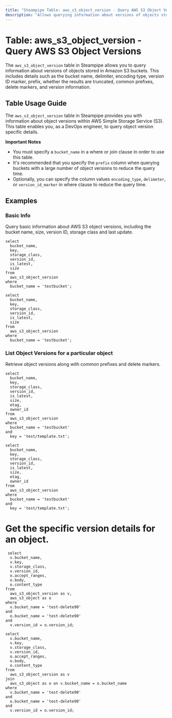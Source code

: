 ```yaml
---
title: "Steampipe Table: aws_s3_object_version - Query AWS S3 Object Versions"
description: "Allows querying information about versions of objects stored in Amazon S3 buckets. This table provides details such as bucket name, delimiter, encoding type, version ID marker, prefix, whether the results are truncated, common prefixes, delete markers, and version information."
---
```


# Table: aws_s3_object_version - Query AWS S3 Object Versions

The `aws_s3_object_version` table in Steampipe allows you to query information about versions of objects stored in Amazon S3 buckets. This includes details such as the bucket name, delimiter, encoding type, version ID marker, prefix, whether the results are truncated, common prefixes, delete markers, and version information.

## Table Usage Guide

The `aws_s3_object_version` table in Steampipe provides you with information about object versions within AWS Simple Storage Service (S3). This table enables you, as a DevOps engineer, to query object version specific details.

**Important Notes**

- You must specify a `bucket_name` in a where or join clause in order to use this table.
- It's recommended that you specify the `prefix` column when querying buckets with a large number of object versions to reduce the query time.
- Optionally, you can specify the column values `encoding_type`, `delimeter`, or `version_id_marker` in where clause to reduce the query time.

## Examples

### Basic Info

Query basic information about AWS S3 object versions, including the bucket name, size, version ID, storage class and last update.

```sql+postgres
select
  bucket_name,
  key,
  storage_class,
  version_id,
  is_latest,
  size
from
  aws_s3_object_version
where
  bucket_name = 'testbucket';
```

```sql+sqlite
select
  bucket_name,
  key,
  storage_class,
  version_id,
  is_latest,
  size
from
  aws_s3_object_version
where
  bucket_name = 'testbucket';
```

### List Object Versions for a particular object

Retrieve object versions along with common prefixes and delete markers.

```sql+postgres
select
  bucket_name,
  key,
  storage_class,
  version_id,
  is_latest,
  size,
  etag,
  owner_id
from
  aws_s3_object_version
where
  bucket_name = 'testbucket'
and
  key = 'test/template.txt';
```

```sql+sqlite
select
  bucket_name,
  key,
  storage_class,
  version_id,
  is_latest,
  size,
  etag,
  owner_id
from
  aws_s3_object_version
where
  bucket_name = 'testbucket'
and
  key = 'test/template.txt';
```

# Get the specific version details for an object.

```sql+postgres
 select
  v.bucket_name,
  v.key,
  v.storage_class,
  v.version_id,
  o.accept_ranges,
  o.body,
  o.content_type
from
  aws_s3_object_version as v,
  aws_s3_object as o
where
  v.bucket_name = 'test-delete90'
and
  o.bucket_name = 'test-delete90'
and
  v.version_id = o.version_id;
```

```sql+sqlite
select
  v.bucket_name,
  v.key,
  v.storage_class,
  v.version_id,
  o.accept_ranges,
  o.body,
  o.content_type
from
  aws_s3_object_version as v
join
  aws_s3_object as o on v.bucket_name = o.bucket_name
where
  v.bucket_name = 'test-delete90'
and
  o.bucket_name = 'test-delete90'
and
  v.version_id = o.version_id;
```
